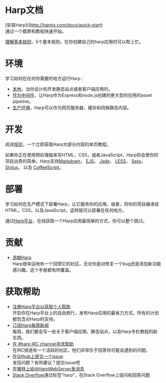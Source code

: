 # Harp文档                          

[安装Harp]((http://harpjs.com/docs/quick-start)                 
通过一个截屏和教程快速开始。                 

[理解基本规则](http://harpjs.com/docs/development/rules)，5个基本规则，在你创建自己的harp应用时可以帮上忙。                

# 环境           

学习如何在任何你需要的地方运行Harp：          
- [本地](http://harpjs.com/docs/environment/install)，当你设计和开发静态站点或者客户端应用时。            
- [作为中间件](http://harpjs.com/docs/environment/lib)，让Harp作为Express和node.js创建的更大型的应用的asset pipeline。          
- [生产环境](http://harpjs.com/docs/environment/server)，Harp可以作为网页服务器，缓存和伺候静态内容。               

# 开发                

阅读[规则](http://harpjs.com/docs/development/rules)，一个立即获取Harp大部分内容的单页教程。                 

如果你正在使用预处理器来写HTML，CSS，或者JavaScript，Harp将会使你的项目出奇的简单。Harp支持[Markdown](http://harpjs.com/docs/development/markdown)， [EJS](http://harpjs.com/docs/development/ejs)， [Jade](http://harpjs.com/docs/development/jade)， [LESS](http://harpjs.com/docs/development/less)， [Sass](http://harpjs.com/docs/development/sass)， [Stylus](http://harpjs.com/docs/development/stylus)， 以及 [CoffeeScript](http://harpjs.com/docs/development/coffeescript)。                  

# 部署                  

学习如何在生产模式下部署Harp，让它服务你的应用。或者，将你的项目编译成HTML，CSS，以及JavaScript，这样就可以部署在任何地方。                 

通过[Harp平台](https://www.harp.io/)，在线获取一个Harp应用最简单的方式，你可以整个跳过。                  

# 贡献          

- [贡献Harp](https://github.com/sintaxi/harp/#contributing)        
   Harp很幸运地有一个回馈它的社区。无论你是对修复一个bug还是添加新功能感兴趣，这个手册都有所覆盖。                

# 获取帮助         

- [注册Harp平台以获取个人帮助](https://www.harp.io/)               
   开启你在Harp平台上的自由旅行，发布Harp应用的最省力方式。所有的计划都包含对Harp的支持。           
- [订阅Harp每周新闻](http://harpjs.us7.list-manage1.com/subscribe?u=af92eba03471187c8aa0266e7&id=74381fea66)                 
   每周，我们都会写一些关于客户端应用，静态站点，以及Harp专栏教程的新东西。                  
- [在 #harp IRC channel寻求帮助](http://harpjs.com/community/chat)                   
   在IRC频道有一个活跃的社区，他们非常乐于回答你可能会遇到的问题。                    
- [在Github上提交一个issue](https://github.com/sintaxi/harp)                     
   发现问题？有所建议？提交issue吧                     
- [在推特上给@HarpWebServer发消息](http://twitter.com/harpwebserver)                        
- [Stack Overflow](http://stackoverflow.com/questions/tagged/harp)通过标签"harp"，在Stack Overflow上提问和回答问题                

